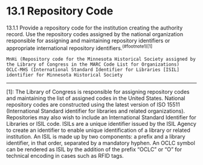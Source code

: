 # 13.1 Repository Code

13.1.1 Provide a repository code for the institution creating the authority record. Use the repository codes assigned by the national organization responsible for assigning and maintaining repository identifiers or appropriate international repository identifiers.<sup>(#footnote1)[1]</sup>
```
MnHi (Repository code for the Minnesota Historical Society assigned by the Library of Congress in the MARC Code List for Organizations)
OCLC-MHS (International Standard Identifier for Libraries [ISIL] identifier for Minnesota Historical Society
```
* * *

<a name="footnote1">[1]</a>: The Library of Congress is responsible for assigning repository codes and maintaining the list of assigned codes in the United States. National repository codes are constructed using the latest version of ISO 15511 (International Standard identifier for libraries and related organizations). Repositories may also wish to include an International Standard Identifier for Libraries or ISIL code. ISILs are a unique identifier issued by the ISIL Agency to create an identifier to enable unique identification of a library or related institution. An ISIL is made up by two components: a prefix and a library identifier, in that order, separated by a mandatory hyphen. An OCLC symbol can be rendered as ISIL by the addition of the prefix “OCLC” or “O” for technical encoding in cases such as RFID tags.

